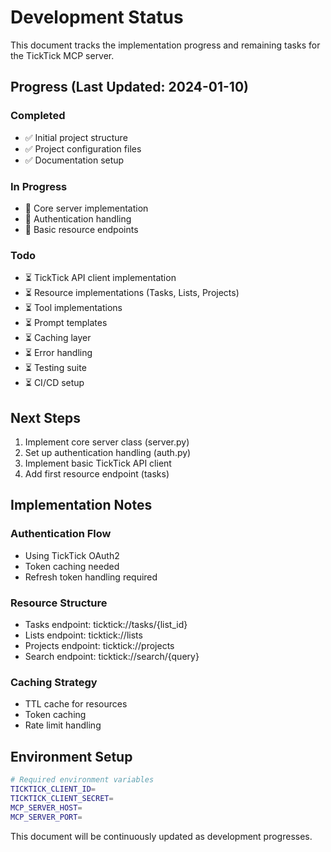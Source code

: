 # Development Status

This document tracks the implementation progress and remaining tasks for the TickTick MCP server.

## Progress (Last Updated: 2024-01-10)

### Completed
- ✅ Initial project structure
- ✅ Project configuration files
- ✅ Documentation setup

### In Progress
- 🔄 Core server implementation
- 🔄 Authentication handling
- 🔄 Basic resource endpoints

### Todo
- ⏳ TickTick API client implementation
- ⏳ Resource implementations (Tasks, Lists, Projects)
- ⏳ Tool implementations
- ⏳ Prompt templates
- ⏳ Caching layer
- ⏳ Error handling
- ⏳ Testing suite
- ⏳ CI/CD setup

## Next Steps

1. Implement core server class (server.py)
2. Set up authentication handling (auth.py)
3. Implement basic TickTick API client
4. Add first resource endpoint (tasks)

## Implementation Notes

### Authentication Flow
- Using TickTick OAuth2
- Token caching needed
- Refresh token handling required

### Resource Structure
- Tasks endpoint: ticktick://tasks/{list_id}
- Lists endpoint: ticktick://lists
- Projects endpoint: ticktick://projects
- Search endpoint: ticktick://search/{query}

### Caching Strategy
- TTL cache for resources
- Token caching
- Rate limit handling

## Environment Setup
```bash
# Required environment variables
TICKTICK_CLIENT_ID=
TICKTICK_CLIENT_SECRET=
MCP_SERVER_HOST=
MCP_SERVER_PORT=
```

This document will be continuously updated as development progresses.